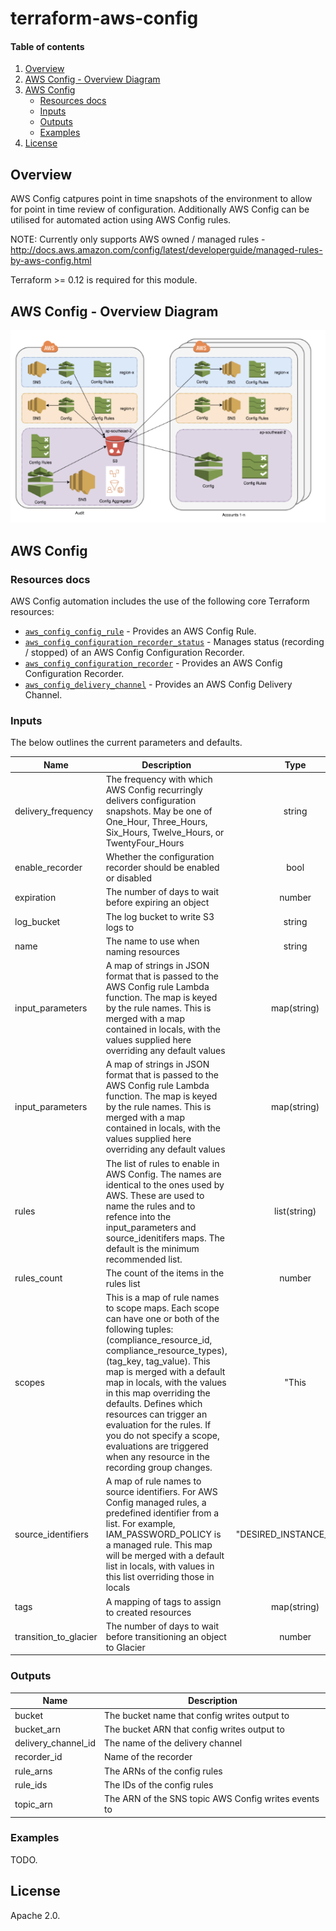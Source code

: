 <!-- vim: set ft=markdown: -->
# terraform-aws-config

#### Table of contents

1. [Overview](#overview)
2. [AWS Config - Overview Diagram](#aws-config---overview-diagram)
3. [AWS Config](#aws-config)
    * [Resources docs](#resources-docs)
    * [Inputs](#inputs)
    * [Outputs](#outputs)
    * [Examples](#examples)
4. [License](#license)

## Overview

AWS Config catpures point in time snapshots of the environment to allow for point in time review of configuration. Additionally AWS Config can be utilised for automated action using AWS Config rules.

NOTE: Currently only supports AWS owned / managed rules - http://docs.aws.amazon.com/config/latest/developerguide/managed-rules-by-aws-config.html

Terraform >= 0.12 is required for this module.

## AWS Config - Overview Diagram

![AWSConfig|medium](docs/AWSConfig.png)

## AWS Config

### Resources docs

AWS Config automation includes the use of the following core Terraform resources:

- [`aws_config_config_rule`](https://www.terraform.io/docs/providers/aws/r/config_config_rule.html) - Provides an AWS Config Rule.
- [`aws_config_configuration_recorder_status`](https://www.terraform.io/docs/providers/aws/r/aws_config_configuration_recorder_status.html) - Manages status (recording / stopped) of an AWS Config Configuration Recorder.
- [`aws_config_configuration_recorder`](https://www.terraform.io/docs/providers/aws/r/config_configuration_recorder.html) - Provides an AWS Config Configuration Recorder.
- [`aws_config_delivery_channel`](https://www.terraform.io/docs/providers/aws/r/config_delivery_channel.html) - Provides an AWS Config Delivery Channel.

### Inputs

The below outlines the current parameters and defaults.

| Name | Description | Type | Default | Required |
|------|-------------|:----:|:-------:|:--------:|
|delivery_frequency|The frequency with which AWS Config recurringly delivers configuration snapshots. May be one of One_Hour, Three_Hours, Six_Hours, Twelve_Hours, or TwentyFour_Hours|string|TwentyFour_Hours|No|
|enable_recorder|Whether the configuration recorder should be enabled or disabled|bool|true|No|
|expiration|The number of days to wait before expiring an object|number|2555|No|
|log_bucket|The log bucket to write S3 logs to|string|""|No|
|name|The name to use when naming resources|string|""|No|
|input_parameters|A map of strings in JSON format that is passed to the AWS Config rule Lambda function. The map is keyed by the rule names. This is merged with a map contained in locals, with the values supplied here overriding any default values|map(string)|{|No|
|input_parameters|A map of strings in JSON format that is passed to the AWS Config rule Lambda function. The map is keyed by the rule names. This is merged with a map contained in locals, with the values supplied here overriding any default values|map(string)|{|No|
|rules|The list of rules to enable in AWS Config. The names are identical to the ones used by AWS. These are used to name the rules and to refence into the input_parameters and source_idenitifers maps. The default is the minimum recommended list.|list(string)|[|No|
|rules_count|The count of the items in the rules list|number|8|No|
|scopes|This is a map of rule names to scope maps. Each scope can have one or both of the following tuples: (compliance_resource_id, compliance_resource_types), (tag_key, tag_value). This map is merged with a default map in locals, with the values in this map overriding the defaults. Defines which resources can trigger an evaluation for the rules. If you do not specify a scope, evaluations are triggered when any resource in the recording group changes.|"This|{|No|
|source_identifiers|A map of rule names to source identifiers. For AWS Config managed rules, a predefined identifier from a list. For example, IAM_PASSWORD_POLICY is a managed rule. This map will be merged with a default list in locals, with values in this list overriding those in locals|"DESIRED_INSTANCE_TYPE"|{|No|
|tags|A mapping of tags to assign to created resources|map(string)|{}|No|
|transition_to_glacier|The number of days to wait before transitioning an object to Glacier|number|30|No|

### Outputs

|Name|Description|
|------------|---------------------|
|bucket|The bucket name that config writes output to|
|bucket_arn|The bucket ARN that config writes output to|
|delivery_channel_id|The name of the delivery channel|
|recorder_id|Name of the recorder|
|rule_arns|The ARNs of the config rules|
|rule_ids|The IDs of the config rules|
|topic_arn|The ARN of the SNS topic AWS Config writes events to|

### Examples

TODO.

## License

Apache 2.0.

